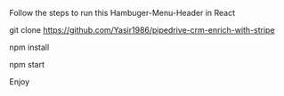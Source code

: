 Follow the steps to run this Hambuger-Menu-Header in React

git clone https://github.com/Yasir1986/pipedrive-crm-enrich-with-stripe

npm install

npm start

Enjoy
